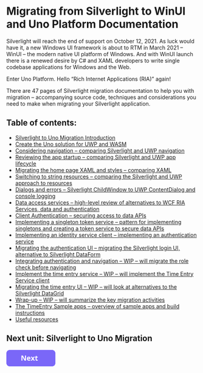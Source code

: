# Migrating from Silverlight to WinUI and Uno Platform Documentation

Silverlight will reach the end of support  on October 12, 2021. As luck would have it, a new Windows UI framework is about to RTM in March 2021 – WinUI – the modern native UI platform of Windows. And with WinUI launch there is a renewed desire by C# and XAML developers to write single codebase applications for Windows and the Web.

Enter Uno Platform. Hello “Rich Internet Applications (RIA)” again!

There are 47 pages of Silverlight migration documentation to help you with migration – accompanying source code, techniques and considerations you need to make when migrating your Silverlight application.

## Table of contents:

* [Silverlight to Uno Migration Introduction](guides/silverlight-migration/00-overview.md)
* [Create the Uno solution for UWP and WASM](guides/silverlight-migration/01-create-uno-solution.md)
* [Considering navigation – comparing Silverlight and UWP navigation](guides/silverlight-migration/02-considering-navigation.md)
* [Reviewing the app startup – comparing Silverlight and UWP app lifecycle](guides/silverlight-migration/03-review-app-startup.md)
* [Migrating the home page XAML and styles – comparing XAML](guides/silverlight-migration/04-migrate-home-page-xaml-and-styles.md)
* [Switching to string resources – comparing the Silverlight and UWP approach to resources](guides/silverlight-migration/05-string-resources.md)
* [Dialogs and errors – Silverlight ChildWindow to UWP ContentDialog and console logging](guides/silverlight-migration/07-dialogs.md)
* [Data access services – high-level review of alternatives to WCF RIA Services, data and authentication](guides/silverlight-migration/08-data-access-overview.md)
* [Client Authentication – securing access to data APIs](guides/silverlight-migration/09-client-auth-service.md)
* [Implementing a singleton token service – pattern for implementing singletons and creating a token service to secure data APIs](guides/silverlight-migration/10-implementing-singleton-token-service.md)
* [Implementing an identity service client – implementing an authentication service](guides/silverlight-migration/11-implementing-identity-service-client.md)
* [Migrating the authentication UI – migrating the Silverlight login UI, alternative to Silverlight DataForm](guides/silverlight-migration/12-migrate-auth-ui.md)
* [Integrating authentication and navigation – WIP – will migrate the role check before navigating](guides/silverlight-migration/13-integrating-auth-and-navigation.md)
* [Implement the time entry service – WIP – will implement the Time Entry Service client](guides/silverlight-migration/14-implement-timeentry-services.md)
* [Migrating the time entry UI – WIP – will look at alternatives to the Silverlight DataGrid](guides/silverlight-migration/15-migrate-timeentry-ui.md)
* [Wrap-up – WIP – will summarize the key migration activities](guides/silverlight-migration/20-wrap-up.md)
* [The TimeEntry Sample apps – overview of sample apps and build instructions](guides/silverlight-migration/98-timeentry-samples.md)
* [Useful resources](guides/silverlight-migration/99-useful-resources.md)

## Next unit: Silverlight to Uno Migration

[![button](guides/silverlight-migration/assets/NextButton.png)](guides/silverlight-migration/00-overview.md)